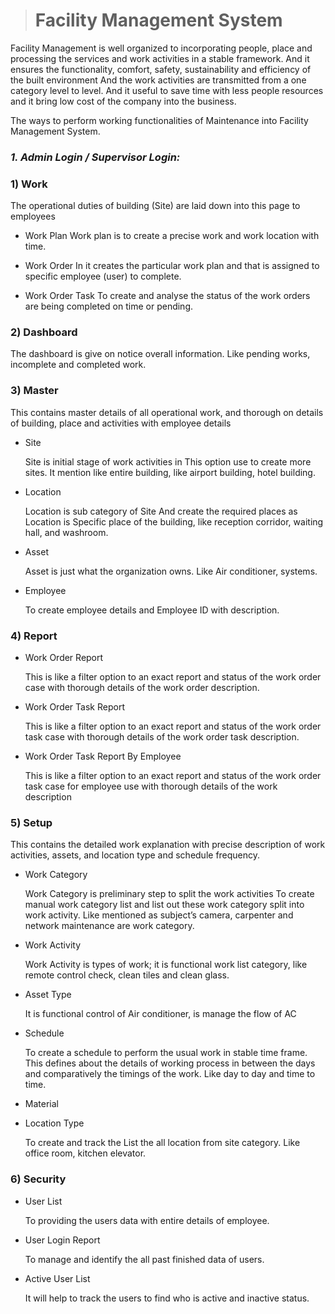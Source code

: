 > # **Facility Management System**

Facility Management is well organized to incorporating people, place and processing the services and work activities in a stable framework. And it ensures the functionality, comfort, safety, sustainability and efficiency of the built environment
And the work activities are transmitted from a one category level to level. And it useful to save time with less people resources and it bring low cost of the company into the business.


The ways to perform working functionalities of Maintenance into Facility Management System.

### _**1.	Admin Login / Supervisor Login:**_

### **1) Work**

The operational duties of building (Site) are laid down into this page to employees

* Work Plan
Work plan is to create a precise work and work location with time.

 * Work Order
In it creates the particular work plan and that  is assigned to specific employee (user) to complete. 

* Work Order Task
To create and analyse the status of the work orders are being completed on time or pending.


### **2) Dashboard**

The dashboard is give on notice overall information. Like pending works, incomplete and completed work.

### **3)	Master**

This contains master details of all operational work, and thorough on details of building, place and activities with employee details

* Site 

   Site is initial stage of work activities in 
This option use to create more sites.
It mention like entire building, like airport building, hotel building.

* Location 

   Location is sub category of Site
And create the required places as Location is Specific place of the building, like reception corridor, waiting hall, and washroom.

* Asset

   Asset is just what the organization owns. Like Air conditioner, systems.

* Employee

   To create employee details and Employee ID with description.


### **4)	Report**

* Work Order Report

  This is like a filter option to an exact report and status of the work order case with thorough details of the work order description.

* Work Order Task Report

  This is like a filter option to an exact report and status of the work order task case with thorough details of the work order task description.


* Work Order Task Report By Employee

  This is like a filter option to an exact report and status of the work order task case for employee use with thorough details of the work description

### **5)	Setup**

This contains the detailed work explanation with precise description of work activities, assets, and location type and schedule frequency.

* Work Category 

  Work Category is preliminary step to split the work activities
To create manual work category list and list out these work category split into work activity. Like mentioned as subject’s camera, carpenter and network maintenance are work category.

* Work Activity 

  Work Activity is types of work; it is functional work list category, like remote control check, clean tiles and clean glass.


* Asset Type

  It is functional control of Air conditioner, is manage the flow of AC

* Schedule

  To create a schedule to perform the usual work in stable time frame. This defines about the details of working process in between the days and comparatively the timings of the work. Like day to day and time to time.

* Material

* Location Type

   To create and track the List the all location from site category.
Like office room, kitchen elevator.

### **6)	Security**

* User List

  To providing the users data with entire details of employee.

* User Login Report

  To manage and identify the all past finished data of users.

* Active User List

  It will help to track the users to find who is active and inactive status.
